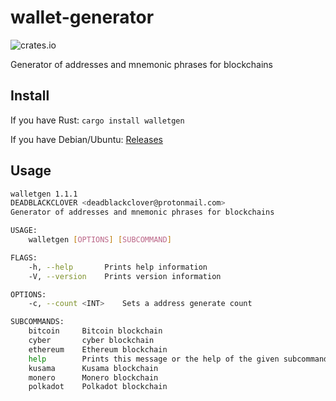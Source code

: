 # wallet-generator

![crates.io](https://img.shields.io/crates/v/walletgen.svg)

Generator of addresses and mnemonic phrases for blockchains

## Install

If you have Rust: `cargo install walletgen`

If you have Debian/Ubuntu: [Releases](https://github.com/CipherDogs/wallet-generator/releases)

## Usage

```bash
walletgen 1.1.1
DEADBLACKCLOVER <deadblackclover@protonmail.com>
Generator of addresses and mnemonic phrases for blockchains

USAGE:
    walletgen [OPTIONS] [SUBCOMMAND]

FLAGS:
    -h, --help       Prints help information
    -V, --version    Prints version information

OPTIONS:
    -c, --count <INT>    Sets a address generate count

SUBCOMMANDS:
    bitcoin     Bitcoin blockchain
    cyber       cyber blockchain
    ethereum    Ethereum blockchain
    help        Prints this message or the help of the given subcommand(s)
    kusama      Kusama blockchain
    monero      Monero blockchain
    polkadot    Polkadot blockchain
```
